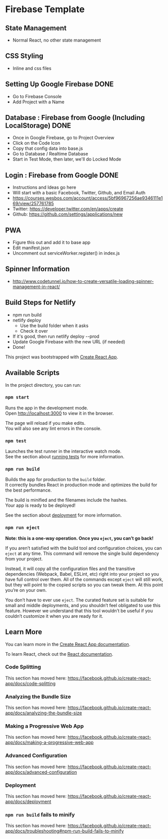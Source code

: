 # Firebase Template
## State Management
- Normal React, no other state management

## CSS Styling
- Inline and css files

## Setting Up Google Firebase                                   DONE
- Go to Firebase Console
- Add Project with a Name

## Database : Firebase from Google (Including LocalStorage)     DONE
- Once in Google Firebase, go to Project Overview
- Click on the Code Icon
- Copy that config data into base.js
- Go to Database / Realtime Database
- Start in Test Mode, then later, we'll do Locked Mode

## Login : Firebase from Google                                 DONE
- Instructions and Ideas go here
- Will start with a basic Facebook, Twitter, Github, and Email Auth
- https://courses.wesbos.com/account/access/5bf96967256ae9346111e169/view/257761785
- Twitter: https://developer.twitter.com/en/apps/create
- Github: https://github.com/settings/applications/new

## PWA
- Figure this out and add it to base app
- Edit manifest.json
- Uncomment out serviceWorker.register() in index.js


## Spinner Information
- http://www.codetunnel.io/how-to-create-versatile-loading-spinner-management-in-react/

## Build Steps for Netlify
- npm run build
- netlify deploy
    - Use the build folder when it asks
    - Check it over
- If it's good, then run netlify deploy --prod
- Update Google Firebase with the new URL (if needed)
- Done! 






This project was bootstrapped with [Create React App](https://github.com/facebook/create-react-app).

## Available Scripts

In the project directory, you can run:

### `npm start`

Runs the app in the development mode.<br>
Open [http://localhost:3000](http://localhost:3000) to view it in the browser.

The page will reload if you make edits.<br>
You will also see any lint errors in the console.

### `npm test`

Launches the test runner in the interactive watch mode.<br>
See the section about [running tests](https://facebook.github.io/create-react-app/docs/running-tests) for more information.

### `npm run build`

Builds the app for production to the `build` folder.<br>
It correctly bundles React in production mode and optimizes the build for the best performance.

The build is minified and the filenames include the hashes.<br>
Your app is ready to be deployed!

See the section about [deployment](https://facebook.github.io/create-react-app/docs/deployment) for more information.

### `npm run eject`

**Note: this is a one-way operation. Once you `eject`, you can’t go back!**

If you aren’t satisfied with the build tool and configuration choices, you can `eject` at any time. This command will remove the single build dependency from your project.

Instead, it will copy all the configuration files and the transitive dependencies (Webpack, Babel, ESLint, etc) right into your project so you have full control over them. All of the commands except `eject` will still work, but they will point to the copied scripts so you can tweak them. At this point you’re on your own.

You don’t have to ever use `eject`. The curated feature set is suitable for small and middle deployments, and you shouldn’t feel obligated to use this feature. However we understand that this tool wouldn’t be useful if you couldn’t customize it when you are ready for it.

## Learn More

You can learn more in the [Create React App documentation](https://facebook.github.io/create-react-app/docs/getting-started).

To learn React, check out the [React documentation](https://reactjs.org/).

### Code Splitting

This section has moved here: https://facebook.github.io/create-react-app/docs/code-splitting

### Analyzing the Bundle Size

This section has moved here: https://facebook.github.io/create-react-app/docs/analyzing-the-bundle-size

### Making a Progressive Web App

This section has moved here: https://facebook.github.io/create-react-app/docs/making-a-progressive-web-app

### Advanced Configuration

This section has moved here: https://facebook.github.io/create-react-app/docs/advanced-configuration

### Deployment

This section has moved here: https://facebook.github.io/create-react-app/docs/deployment

### `npm run build` fails to minify

This section has moved here: https://facebook.github.io/create-react-app/docs/troubleshooting#npm-run-build-fails-to-minify
